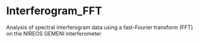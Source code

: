 # Interferogram_FFT
Analysis of spectral interferogram data using a fast-Fourier transform (FFT) on the NIREOS GEMENI interferometer

